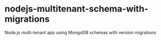 # nodejs-multitenant-schema-with-migrations
Node.js multi-tenant app using MongoDB schemas with version migrations 
